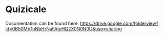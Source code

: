 # Quizicale

Documentation can be found here: https://drive.google.com/folderview?id=0B50MV1nNbHrNaFAteHQ2X0N0N0U&usp=sharing

